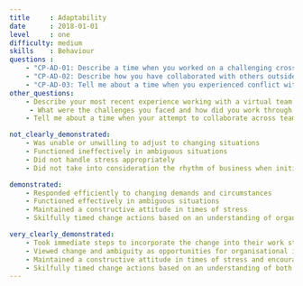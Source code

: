 ```yaml
---
title     : Adaptability
date      : 2018-01-01
level     : one
difficulty: medium
skills    : Behaviour
questions :
    - "CP-AD-01: Describe a time when you worked on a challenging cross-functional team that produced an exceptional deliverable."
    - "CP-AD-02: Describe how you have collaborated with others outside of your immediate team to resolve a critical issue."
    - "CP-AD-03: Tell me about a time when you experienced conflict with a team member."
other_questions:
    - Describe your most recent experience working with a virtual team.
     - What were the challenges you faced and how did you work through them?
    - Tell me about a time when your attempt to collaborate across teams was unsuccessful.

not_clearly_demonstrated:
    - Was unable or unwilling to adjust to changing situations
    - Functioned ineffectively in ambiguous situations
    - Did not handle stress appropriately
    - Did not take into consideration the rhythm of business when initiating change

demonstrated:
    - Responded efficiently to changing demands and circumstances
    - Functioned effectively in ambiguous situations
    - Maintained a constructive attitude in times of stress
    - Skilfully timed change actions based on an understanding of organisational conditions

very_clearly_demonstrated:
    - Took immediate steps to incorporate the change into their work stream
    - Viewed change and ambiguity as opportunities for organisational improvement
    - Maintained a constructive attitude in times of stress and encouraged others to do so
    - Skilfully timed change actions based on an understanding of both organisational and environmental conditions
---
```


